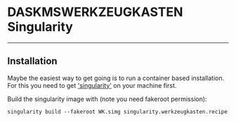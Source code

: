 # DASKMSWERKZEUGKASTEN Singularity 

---

## Installation 

Maybe the easiest way to get going is to run a container based
installation. For this you need to get
['singularity'](https://sylabs.io/docs/#singularity)
on your machine first.

Build the singularity image with (note you need fakeroot permission):

```
singularity build --fakeroot WK.simg singularity.werkzeugkasten.recipe
```

